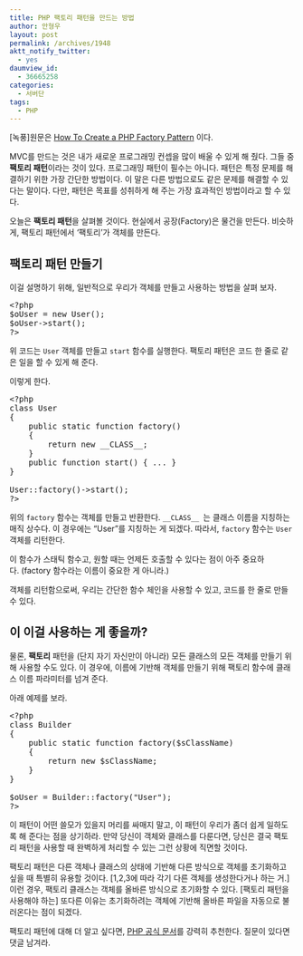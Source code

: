 ```yaml
---
title: PHP 팩토리 패턴을 만드는 방법
author: 안형우
layout: post
permalink: /archives/1948
aktt_notify_twitter:
  - yes
daumview_id:
  - 36665258
categories:
  - 서버단
tags:
  - PHP
---
```

[녹풍]원문은 [How To Create a PHP Factory Pattern][1] 이다.

MVC를 만드는 것은 내가 새로운 프로그래밍 컨셉을 많이 배울 수 있게 해 줬다. 그들 중 **팩토리 패턴**이라는 것이 있다. 프로그래밍 패턴이 필수는 아니다. 패턴은 특정 문제를 해결하기 위한 가장 간단한 방법이다. 이 말은 다른 방법으로도 같은 문제를 해결할 수 있다는 말이다. 다만, 패턴은 목표를 성취하게 해 주는 가장 효과적인 방법이라고 할 수 있다.

오늘은 **팩토리 패턴**을 살펴볼 것이다. 현실에서 공장(Factory)은 물건을 만든다. 비슷하게, 팩토리 패턴에서 &#8216;팩토리&#8217;가 객체를 만든다.

## 팩토리 패턴 만들기

이걸 설명하기 위해, 일반적으로 우리가 객체를 만들고 사용하는 방법을 살펴 보자.

<pre class="brush:php">&lt;?php
$oUser = new User();
$oUser-&gt;start();
?&gt;</pre>

위 코드는 `User` 객체를 만들고 `start` 함수를 실행한다. 팩토리 패턴은 코드 한 줄로 같은 일을 할 수 있게 해 준다.

이렇게 한다.

<pre class="brush:php">&lt;?php
class User
{
    public static function factory()
    {
        return new __CLASS__;
    }
    public function start() { ... }
}

User::factory()-&gt;start();
?&gt;</pre>

위의 `factory` 함수는 객체를 만들고 반환한다. `__CLASS__ `는 클래스 이름을 지칭하는 매직 상수다. 이 경우에는 &#8220;User&#8221;를 지칭하는 게 되겠다. 따라서, `factory` 함수는 `User` 객체를 리턴한다.

이 함수가 스태틱 함수고, 원할 때는 언제든 호출할 수 있다는 점이 아주 중요하다. (factory 함수라는 이름이 중요한 게 아니라.)

객체를 리턴함으로써, 우리는 간단한 함수 체인을 사용할 수 있고, 코드를 한 줄로 만들 수 있다.

## 이 이걸 사용하는 게 좋을까?

물론, **팩토리** 패턴을 (단지 자기 자신만이 아니라) 모든 클래스의 모든 객체를 만들기 위해 사용할 수도 있다. 이 경우에, 이름에 기반해 객체를 만들기 위해 팩토리 함수에 클래스 이름 파라미터를 넘겨 준다.

아래 예제를 보라.

<pre class="brush:php">&lt;?php
class Builder
{
    public static function factory($sClassName)
    {
        return new $sClassName;
    }
}

$oUser = Builder::factory("User");
?&gt;</pre>

이 패턴이 어떤 쓸모가 있을지 머리를 싸매지 말고, 이 패턴이 우리가 좀더 쉽게 일하도록 해 준다는 점을 상기하라. 만약 당신이 객체와 클래스를 다룬다면, 당신은 결국 팩토리 패턴을 사용할 때 완벽하게 처리할 수 있는 그런 상황에 직면할 것이다.

팩토리 패턴은 다른 객체나 클래스의 상태에 기반해 다른 방식으로 객체를 초기화하고 싶을 때 특별히 유용할 것이다. [1,2,3에 따라 각기 다른 객체를 생성한다거나 하는 거.] 이런 경우, 팩토리 클래스는 객체를 올바른 방식으로 초기화할 수 있다. [팩토리 패턴을 사용해야 하는] 또다른 이유는 초기화하려는 객체에 기반해 올바른 파일을 자동으로 불러온다는 점이 되겠다.

팩토리 패턴에 대해 더 알고 싶다면, [PHP 공식 문서][2]를 강력히 추천한다. 질문이 있다면 댓글 남겨라.

 [1]: http://www.webgeekly.com/tutorials/php/how-to-create-a-php-factory-pattern/
 [2]: http://php.net/manual/kr/language.oop5.patterns.php